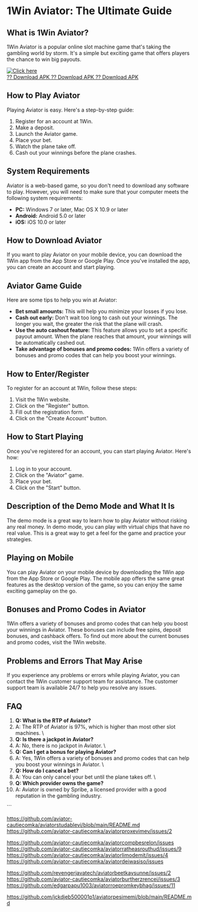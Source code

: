# 1Win Aviator: The Ultimate Guide

## What is 1Win Aviator?

1Win Aviator is a popular online slot machine game that\'s taking the
gambling world by storm. It\'s a simple but exciting game that offers
players the chance to win big payouts.

[![Click
here](https://readscoops.com/wp-content/uploads/2023/03/Readscoop-aviator-1-1.jpg)](https://traff.sbs/deff)\
[?? Download APK ?? Download APK ?? Download
APK](https://traff.sbs/deff)

## How to Play Aviator

Playing Aviator is easy. Here\'s a step-by-step guide:

1.  Register for an account at 1Win.
2.  Make a deposit.
3.  Launch the Aviator game.
4.  Place your bet.
5.  Watch the plane take off.
6.  Cash out your winnings before the plane crashes.

## System Requirements

Aviator is a web-based game, so you don\'t need to download any software
to play. However, you will need to make sure that your computer meets
the following system requirements:

-   **PC:** Windows 7 or later, Mac OS X 10.9 or later
-   **Android:** Android 5.0 or later
-   **iOS:** iOS 10.0 or later

## How to Download Aviator

If you want to play Aviator on your mobile device, you can download the
1Win app from the App Store or Google Play. Once you\'ve installed the
app, you can create an account and start playing.

## Aviator Game Guide

Here are some tips to help you win at Aviator:

-   **Bet small amounts:** This will help you minimize your losses if
    you lose.
-   **Cash out early:** Don\'t wait too long to cash out your winnings.
    The longer you wait, the greater the risk that the plane will crash.
-   **Use the auto cashout feature:** This feature allows you to set a
    specific payout amount. When the plane reaches that amount, your
    winnings will be automatically cashed out.
-   **Take advantage of bonuses and promo codes:** 1Win offers a variety
    of bonuses and promo codes that can help you boost your winnings.

## How to Enter/Register

To register for an account at 1Win, follow these steps:

1.  Visit the 1Win website.
2.  Click on the "Register" button.
3.  Fill out the registration form.
4.  Click on the "Create Account" button.

## How to Start Playing

Once you\'ve registered for an account, you can start playing Aviator.
Here\'s how:

1.  Log in to your account.
2.  Click on the "Aviator" game.
3.  Place your bet.
4.  Click on the "Start" button.

## Description of the Demo Mode and What It Is

The demo mode is a great way to learn how to play Aviator without
risking any real money. In demo mode, you can play with virtual chips
that have no real value. This is a great way to get a feel for the game
and practice your strategies.

## Playing on Mobile

You can play Aviator on your mobile device by downloading the 1Win app
from the App Store or Google Play. The mobile app offers the same great
features as the desktop version of the game, so you can enjoy the same
exciting gameplay on the go.

## Bonuses and Promo Codes in Aviator

1Win offers a variety of bonuses and promo codes that can help you boost
your winnings in Aviator. These bonuses can include free spins, deposit
bonuses, and cashback offers. To find out more about the current bonuses
and promo codes, visit the 1Win website.

## Problems and Errors That May Arise

If you experience any problems or errors while playing Aviator, you can
contact the 1Win customer support team for assistance. The customer
support team is available 24/7 to help you resolve any issues.

## FAQ

1.  **Q: What is the RTP of Aviator?**
2.  A: The RTP of Aviator is 97%, which is higher than most other slot
    machines.
    \
3.  **Q: Is there a jackpot in Aviator?**
4.  A: No, there is no jackpot in Aviator.
    \
5.  **Q: Can I get a bonus for playing Aviator?**
6.  A: Yes, 1Win offers a variety of bonuses and promo codes that can
    help you boost your winnings in Aviator.
    \
7.  **Q: How do I cancel a bet?**
8.  A: You can only cancel your bet until the plane takes off.
    \
9.  **Q: Which provider owns the game?**
10. A: Aviator is owned by Spribe, a licensed provider with a good
    reputation in the gambling industry.

\`\`\`

https://github.com/aviator-cautiecomka/aviatorstudablevi/blob/main/README.md
https://github.com/aviator-cautiecomka/aviatorproxevimev/issues/2

https://github.com/aviator-cautiecomka/aviatorcompbesrelon/issues
https://github.com/aviator-cautiecomka/aviatorratheasrouthud/issues/9
https://github.com/aviator-cautiecomka/aviatorlimodemit/issues/4
https://github.com/aviator-cautiecomka/aviatordeiwasiso/issues

https://github.com/revengerjavatech/aviatorbeetkaysunne/issues/2
https://github.com/aviator-cautiecomka/aviatorburtherzrencei/issues/3
https://github.com/edgarpapu1003/aviatorroepromkeybhag/issues/11


https://github.com/jckdjeb500001p1/aviatorpesimemi/blob/main/README.md
